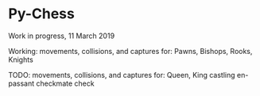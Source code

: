 # Py-Chess

Work in progress, 11 March 2019


Working: 
  movements, collisions, and captures for: Pawns, Bishops, Rooks, Knights
  
TODO:
  movements, collisions, and captures for: Queen, King
  castling
  en-passant
  checkmate
  check


















